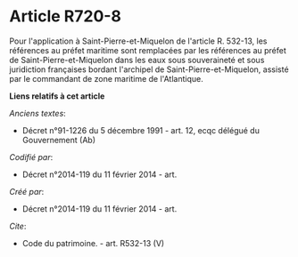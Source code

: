 # Article R720-8

Pour l'application à Saint-Pierre-et-Miquelon de l'article R. 532-13, les références au préfet maritime sont remplacées par
les références au préfet de Saint-Pierre-et-Miquelon dans les eaux sous souveraineté et sous juridiction françaises bordant
l'archipel de Saint-Pierre-et-Miquelon, assisté par le commandant de zone maritime de l'Atlantique.

**Liens relatifs à cet article**

_Anciens textes_:

  - Décret n°91-1226 du 5 décembre 1991 - art. 12, ecqc délégué du Gouvernement  (Ab)

_Codifié par_:

  - Décret n°2014-119 du 11 février 2014 - art.

_Créé par_:

  - Décret n°2014-119 du 11 février 2014 - art.

_Cite_:

  - Code du patrimoine. - art. R532-13 (V)
